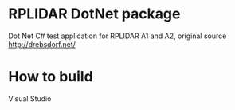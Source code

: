 RPLIDAR DotNet package
=====================================================================

Dot Net C# test application for RPLIDAR A1 and A2, original source http://drebsdorf.net/

How to build
=====================================================================
Visual Studio 
